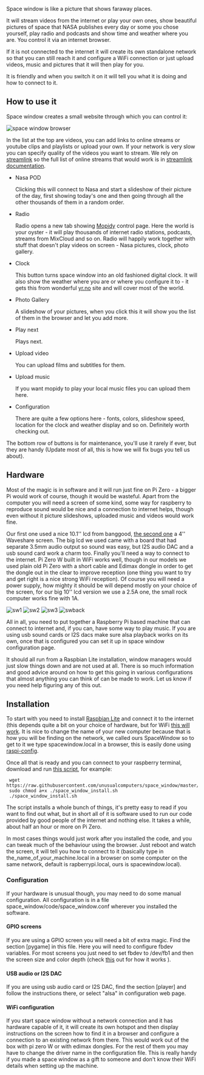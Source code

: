 Space window is like a picture that shows faraway places.

It will stream videos from the internet or play your own ones, show beautiful pictures of space that NASA publishes every day or some you chose yourself, play radio and podcasts and show time and weather where you are. You control it via an internet browser.

If it is not connected to the internet it will create its own standalone network so that you can still reach it and configure a WiFi connection or just upload videos, music and pictures that it will then play for you. 

It is friendly and when you switch it on it will tell you what it is doing and how to connect to it.
 
## How to use it

Space window creates a small website through which you can control it: 

![space window browser](https://github.com/unusualcomputers/space_window/blob/master/pics/sw_browser_home.png)

In the list at the top are videos, you can add links to online streams or youtube clips and playlists or upload your own. If your network is very slow you can specify quality of the videos you want to stream. We rely on [streamlink](https://github.com/streamlink/streamlink) so the full list of online streams that would work is in [streamlink documentation](https://streamlink.github.io/plugin_matrix.html).

 * Nasa POD   
   
   Clicking this will connect to Nasa and start a slideshow of their picture of the day, first showing today's one and then going through all the other thousands of them in a random order. 

* Radio
  
   Radio opens a new tab showing [Mopidy](https://www.mopidy.com/) control page. Here the world is your oyster - it will play thousands of internet radio stations, podcasts, streams from MixCloud and so on. Radio will happily work together with stuff that doesn't play videos on screen - Nasa pictures, clock, photo gallery.

* Clock

  This button turns space window into an old fashioned digital clock. It will also show the weather where you are or where you configure it to - it gets this from wonderful [yr.no](https://www.yr.no/) site and will cover most of the world.

* Photo Gallery

    A slideshow of your pictures, when you click this it will show you the list of them in the browser and let you add more.  

* Play next

    Plays next.

* Upload video

    You can upload films and subtitles for them.

* Upload music

    If you want mopidy to play your local music files you can upload them here.

* Configuration

    There are quite a few options here - fonts, colors, slideshow speed, location for the clock and weather display and so on. Definitely worth checking out.


The bottom row of buttons is for maintenance, you'll use it rarely if ever, but they are handy (Update most of all, this is how we will fix bugs you tell us about).




## Hardware


Most of the magic is in software and it will run just fine on Pi Zero - a bigger Pi would work of course, though it would be wasteful. Apart from the computer you will need a screen of some kind, some way for raspberry to reproduce sound would be nice and a connection to internet helps, though even without it picture slideshows, uploaded music and videos would work fine. 

Our first one used a nice 10.1'' lcd from banggood, [the second one](https://github.com/unusualcomputers/space_window/blob/master/code/RockI.md) a 4'' Waveshare screen. The big lcd we used came with a board that had separate 3.5mm audio output so sound was easy, but I2S audio DAC and a usb sound card work a charm too. Finally you'll need a way to connect to the internet. Pi Zero W built in WiFi works well, though in our models we used plain old Pi Zero with a short cable and Edimax dongle in order to get the dongle out in the clear to improve reception (one thing you want to try and get right is a nice strong WiFi reception). Of course you will need a power supply, how mighty it should be will depend mostly on your choice of the screen, for our big 10'' lcd version we use a 2.5A one, the small rock computer works fine with 1A.

![sw1](https://github.com/unusualcomputers/space_window/blob/master/pics/space1.jpg) ![sw2](https://github.com/unusualcomputers/space_window/blob/master/pics/space3.jpg) 
![sw3](https://github.com/unusualcomputers/space_window/blob/master/pics/space4.jpg) ![swback](https://github.com/unusualcomputers/space_window/blob/master/pics/spaceW%20back1.jpg)


All in all, you need to put together a Raspberry Pi based machine that can connect to internet and, if you can, have some way to play music. If you are using usb sound cards or I2S dacs make sure alsa playback works on its own, once that is configured you can set it up in space window configuration page.

It should all run from a Raspbian Lite installation, window managers would just slow things down and are not used at all. There is so much information and good advice around on how to get this going in various configurations that almost anything you can think of can be made to work. Let us know if you need help figuring any of this out.


## Installation

To start with you need to install [Raspbian Lite](https://www.raspberrypi.org/downloads/raspbian/) and connect it to the internet (this depends quite a bit on your choice of hardware, but for WiFi [this will work](https://www.raspberrypi.org/documentation/configuration/wireless/wireless-cli.md). It is nice to change the name of your new computer because that is how you will be finding on the network, we called ours SpaceWindow so to get to it we type spacewindow.local in a browser, this is easily done using [raspi-config](https://www.raspberrypi.org/documentation/configuration/raspi-config.md).

Once all that is ready and you can connect to your raspberry terminal, download and run [this script](https://raw.githubusercontent.com/unusualcomputers/space_window/master/code/space_window_install.sh), for example:

```
 wget https://raw.githubusercontent.com/unusualcomputers/space_window/master/code/space_window_install.sh
 sudo chmod a+x ./space_window_install.sh
 ./space_window_install.sh
```

The script installs a whole bunch of things, it's pretty easy to read if you want to find out what, but in short all of it is software used to run our code provided by good people of the internet and nothing else. It takes a while, about half an hour or more on Pi Zero.

In most cases things would just work after you installed the code, and you can tweak much of the behaviour using the browser.
Just reboot and watch the screen, it will tell you how to connect to it (basically type in the_name_of_your_machine.local in a browser on some computer on the same network, default is rapberrypi.local, ours is spacewindow.local).  


### Configuration

If your hardware is unusual though, you may need to do some manual configuration. All configuration is in a file space_window/code/space_window.conf wherever you installed the software.

#### GPIO screens

 If you are using a GPIO screen you will need a bit of extra magic. Find the section [pygame] in this file. Here you will need to configure fbdev variables. For most screens you just need to set fbdev to /dev/fb1 and then the screen size and color depth (check [this](https://github.com/notro/fbtft/wiki/Pygame) out for how it works ). 
 
#### USB audio or I2S DAC

If you are using usb audio card or I2S DAC, find the section [player] and follow the instructions there, or select "alsa" in configuration web page.
 
#### WiFi configuration

If you start space window without a network connection and it has hardware capable of it, it will create its own hotspot and then display instructions on the screen how to find it in a browser and configure a connection to an existing network from there. This would work out of the box with pi zero W or with edimax dongles. For the rest of them you may have to change the driver name in the configuration file. This is really handy if you made a space window as a gift to someone and don't know their WiFi details when setting up the machine. 

